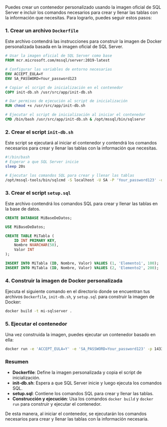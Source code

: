 Puedes crear un contenedor personalizado usando la imagen oficial de SQL Server e incluir los comandos necesarios para crear y llenar las tablas con la información que necesitas. Para lograrlo, puedes seguir estos pasos:

### 1. Crear un archivo `Dockerfile`
Este archivo contendrá las instrucciones para construir la imagen de Docker personalizada basada en la imagen oficial de SQL Server.

```Dockerfile
# Usar la imagen oficial de SQL Server como base
FROM mcr.microsoft.com/mssql/server:2019-latest

# Configurar las variables de entorno necesarias
ENV ACCEPT_EULA=Y
ENV SA_PASSWORD=Your_password123

# Copiar el script de inicialización en el contenedor
COPY init-db.sh /usr/src/app/init-db.sh

# Dar permisos de ejecución al script de inicialización
RUN chmod +x /usr/src/app/init-db.sh

# Ejecutar el script de inicialización al iniciar el contenedor
CMD /bin/bash /usr/src/app/init-db.sh & /opt/mssql/bin/sqlservr
```

### 2. Crear el script `init-db.sh`
Este script se ejecutará al iniciar el contenedor y contendrá los comandos necesarios para crear y llenar las tablas con la información que necesitas.

```bash
#!/bin/bash
# Esperar a que SQL Server inicie
sleep 20s

# Ejecutar los comandos SQL para crear y llenar las tablas
/opt/mssql-tools/bin/sqlcmd -S localhost -U SA -P 'Your_password123' -d master -i /usr/src/app/setup.sql
```

### 3. Crear el script `setup.sql`
Este archivo contendrá los comandos SQL para crear y llenar las tablas en la base de datos.

```sql
CREATE DATABASE MiBaseDeDatos;

USE MiBaseDeDatos;

CREATE TABLE MiTabla (
    ID INT PRIMARY KEY,
    Nombre NVARCHAR(50),
    Valor INT
);

INSERT INTO MiTabla (ID, Nombre, Valor) VALUES (1, 'Elemento1', 100);
INSERT INTO MiTabla (ID, Nombre, Valor) VALUES (2, 'Elemento2', 200);
```

### 4. Construir la imagen de Docker personalizada
Ejecuta el siguiente comando en el directorio donde se encuentran tus archivos `Dockerfile`, `init-db.sh`, y `setup.sql` para construir la imagen de Docker:

```bash
docker build -t mi-sqlserver .
```

### 5. Ejecutar el contenedor
Una vez construida la imagen, puedes ejecutar un contenedor basado en ella:

```bash
docker run -e 'ACCEPT_EULA=Y' -e 'SA_PASSWORD=Your_password123' -p 1433:1433 --name mi-sqlserver -d mi-sqlserver
```

### Resumen
- **Dockerfile**: Define la imagen personalizada y copia el script de inicialización.
- **init-db.sh**: Espera a que SQL Server inicie y luego ejecuta los comandos SQL.
- **setup.sql**: Contiene los comandos SQL para crear y llenar las tablas.
- **Construcción y ejecución**: Usa los comandos `docker build` y `docker run` para construir y ejecutar el contenedor.

De esta manera, al iniciar el contenedor, se ejecutarán los comandos necesarios para crear y llenar las tablas con la información necesaria.